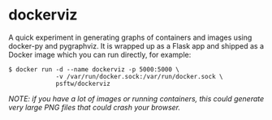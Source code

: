 dockerviz
===========

A quick experiment in generating graphs of containers and images using
docker-py and pygraphviz.  It is wrapped up as a Flask app and shipped as a
Docker image which you can run directly, for example:

    $ docker run -d --name dockerviz -p 5000:5000 \
                 -v /var/run/docker.sock:/var/run/docker.sock \
                 psftw/dockerviz

*NOTE: if you have a lot of images or running containers, this could generate
very large PNG files that could crash your browser.*
